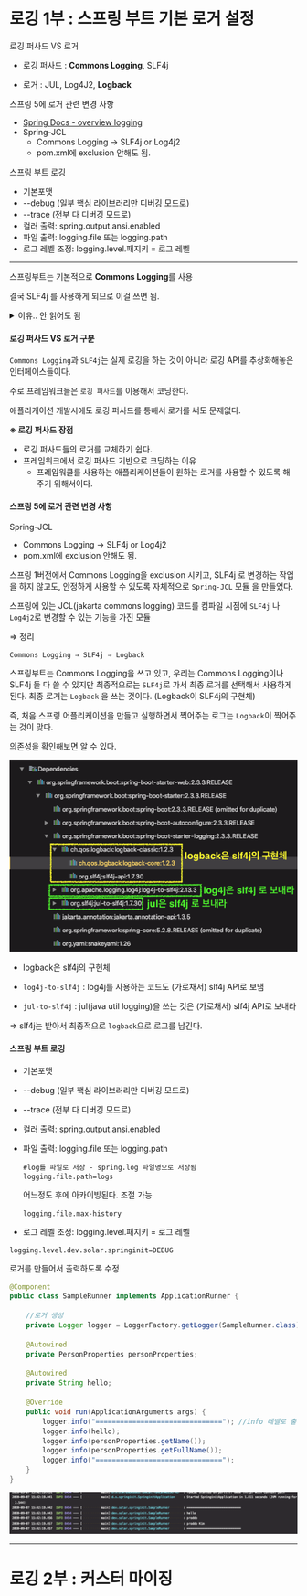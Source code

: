 # 로깅 1부 : 스프링 부트 기본 로거 설정

로깅 퍼사드 VS 로거

* 로깅 퍼사드 : **Commons Logging**, SLF4j

* 로거 : JUL, Log4J2, **Logback**

스프링 5에 로거 관련 변경 사항

* [Spring Docs - overview logging](https://docs.spring.io/spring/docs/5.0.0.RC3/spring-framework-reference/overview.html#overview-logging)
* Spring-JCL
  * Commons Logging -> SLF4j or Log4j2
  * pom.xml에 exclusion 안해도 됨.

스프링 부트 로깅

* 기본포맷
* --debug (일부 핵심 라이브러리만 디버깅 모드로)
* --trace (전부 다 디버깅 모드로)
* 컬러 출력: spring.output.ansi.enabled
* 파일 출력: logging.file 또는 logging.path
* 로그 레벨 조정: logging.level.패지키 = 로그 레벨

---

스프링부트는 기본적으로 **Commons Logging**를 사용

결국 SLF4j 를 사용하게 되므로 이걸 쓰면 됨.

<details>
<summary>
이유.. 안 읽어도 됨
</summary>
   Commons Logging 가 초기에 문제가 많았다가 점차 좋아짐. 스프링이 이걸 사용하는 이유는 스프링 프레임워크의 core 모듈이 만들어질 때, 개발자들이 이미 Commons Logging을 쓰고 있었기 때문이다.
  스프링 ver 1 에서는 Commons Logging에 대한 의존성을 exclusion 시키고, (pom.xml 서블릿 컨테이너 변경하는 법) SLF4j 로 변경. 런타임시 classpath 관련 이슈는 없으니 좋지만 관련 의존성들을 잘 처리해줘야한다. 어떤 로거를 쓸 지 결정이 된 후에 어플리케이션이 동작하기 때문에... 런타임시에 찾는 것이 아님
  따라서 pom.xml에 여러가지 의존성 설정이 필요하다. 내가 쓰려는 로거를 지정
  Commons Logging 은 런타임시에 classpath 로거를 찾는다.
</details>


#### 로깅 퍼사드 VS 로거 구분

`Commons Logging`과 `SLF4j`는 실제 로깅을 하는 것이 아니라 로깅 API를 추상화해놓은 인터페이스들이다.

주로 프레임워크들은 `로깅 퍼사드`를 이용해서 코딩한다.

애플리케이션 개발시에도 로깅 퍼사드를 통해서 로거를 써도 문제없다.

**※ 로깅 퍼사드 장점**

* 로깅 퍼사드들의 로거를 교체하기 쉽다.
* 프레임워크에서 로깅 퍼사드 기반으로 코딩하는 이유
  - 프레임워클를 사용하는 애플리케이션들이 원하는 로거를 사용할 수 있도록 해주기 위해서이다.



#### 스프링 5에 로거 관련 변경 사항

Spring-JCL

* Commons Logging -> SLF4j or Log4j2
* pom.xml에 exclusion 안해도 됨.

스프링 1버전에서 Commons Logging을 exclusion 시키고, SLF4j 로 변경하는 작업을 하지 않고도, 안정하게 사용할 수 있도록 자체적으로 `Spring-JCL` 모듈 을 만들었다.

스프링에 있는 JCL(jakarta commons logging) 코드를 컴파일 시점에 `SLF4j` 나 `Log4j2`로 변경할 수 있는 기능을 가진 모듈



⇒ 정리

```
Commons Logging ⇒ SLF4j ⇒ Logback
```

스프링부트는 Commons Logging을 쓰고 있고, 우리는 Commons Logging이나 SLF4j 둘 다 쓸 수 있지만 최종적으로는  `SLF4j`로 가서 최종 로거를 선택해서 사용하게 된다. 최종 로거는 `Logback` 을 쓰는 것이다. (Logback이 SLF4j의 구현체)

즉, 처음 스프링 어플리케이션을 만들고 실행하면서 찍어주는 로그는 `Logback`이 찍어주는 것이 맞다.



의존성을 확인해보면 알 수 있다.

![image-20200907145911128](images/image-20200907145911128.png)

* logback은 slf4j의 구현체

* `log4j-to-slf4j` : log4j를 사용하는 코드도 (가로채서) slf4j API로 보냄

* `jul-to-slf4j` : jul(java util logging)을 쓰는 것은 (가로채서) slf4j API로 보내라

⇒ slf4j는 받아서 최종적으로 `logback`으로 로그를 남긴다.



#### 스프링 부트 로깅

* 기본포맷

* --debug (일부 핵심 라이브러리만 디버깅 모드로)

* --trace (전부 다 디버깅 모드로)

* 컬러 출력: spring.output.ansi.enabled

* 파일 출력: logging.file 또는 logging.path

  ```properties
  #log를 파일로 저장 - spring.log 파일명으로 저장됨
  logging.file.path=logs
  ```

  어느정도 후에 아카이빙된다. 조절 가능

  `logging.file.max-history`

* 로그 레벨 조정: logging.level.패지키 = 로그 레벨



```properties
logging.level.dev.solar.springinit=DEBUG
```

로거를 만들어서 출력하도록 수정

```java
@Component
public class SampleRunner implements ApplicationRunner {

  	//로거 생성
    private Logger logger = LoggerFactory.getLogger(SampleRunner.class);

    @Autowired
    private PersonProperties personProperties;

    @Autowired
    private String hello;

    @Override
    public void run(ApplicationArguments args) {
        logger.info("==============================="); //info 레벨로 출력
        logger.info(hello);
        logger.info(personProperties.getName());
        logger.info(personProperties.getFullName());
        logger.info("===============================");
    }
}
```

![image-20200907154351444](images/image-20200907154351444.png)



---

# 로깅 2부 : 커스터 마이징

























